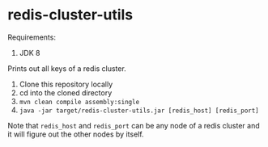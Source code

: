 # redis-cluster-utils

Requirements:
1. JDK 8

Prints out all keys of a redis cluster.

1. Clone this repository locally
2. cd into the cloned directory
3. `mvn clean compile assembly:single`
4. `java -jar target/redis-cluster-utils.jar [redis_host] [redis_port]`

Note that `redis_host` and `redis_port` can be any node of a redis cluster and it will figure out the other nodes by itself.
